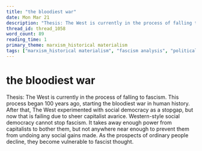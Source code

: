 ```yaml
---
title: "the bloodiest war"
date: Mon Mar 21
description: "Thesis: The West is currently in the process of falling to fascism. This process began 100 years ago, starting the bloodiest war in human history."
thread_id: thread_1058
word_count: 89
reading_time: 1
primary_theme: marxism_historical materialism
tags: ["marxism_historical materialism", "fascism analysis", "political economy", "dialectics"]
---
```


# the bloodiest war

Thesis: The West is currently in the process of falling to fascism. This process began 100 years ago, starting the bloodiest war in human history. After that, The West experimented with social democracy as a stopgap, but now that is failing due to sheer capitalist avarice. Western-style social democracy cannot stop fascism. It takes away enough power from capitalists to bother them, but not anywhere near enough to prevent them from undoing any social gains made. As the prospects of ordinary people decline, they become vulnerable to fascist thought.